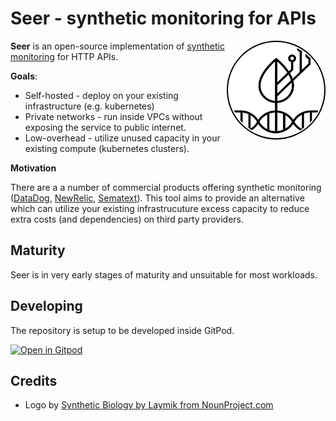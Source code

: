 # Seer - synthetic monitoring for APIs

<img src="./assets/logo.png" align="right" style="border:2px solid black; border-radius: 50%; padding: 2px"
     alt="Synthetic Biology by Laymik from NounProject.com" width="150" height="150">

**Seer** is an open-source implementation of [synthetic monitoring](https://en.wikipedia.org/wiki/Synthetic_monitoring) for HTTP APIs.

**Goals**:

- Self-hosted - deploy on your existing infrastructure (e.g. kubernetes)
- Private networks - run inside VPCs without exposing the service to public internet.
- Low-overhead - utilize unused capacity in your existing compute (kubernetes clusters).

**Motivation**

There are a a number of commercial products offering synthetic monitoring ([DataDog](https://docs.datadoghq.com/synthetics/), [NewRelic](https://docs.newrelic.com/docs/synthetics/synthetic-monitoring/getting-started/get-started-synthetic-monitoring/), [Sematext](https://sematext.com/synthetic-monitoring/)). This tool aims to provide an alternative which can utilize your existing infrastrucuture excess capacity to reduce extra costs (and dependencies) on third party providers.

## Maturity

Seer is in very early stages of maturity and unsuitable for most workloads.

## Developing

The repository is setup to be developed inside GitPod.

[![Open in Gitpod](https://gitpod.io/button/open-in-gitpod.svg)](https://gitpod.io/#https://github.com/easyCZ/seer)

## Credits

- Logo by [Synthetic Biology by Laymik from NounProject.com](https://thenounproject.com/icon/synthetic-biology-4116522/)


